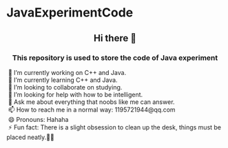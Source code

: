 # JavaExperimentCode
<div style="text-align: center">
                    <h2>Hi there 👋</h1>
                    <h3>This repository is used to store the code of Java experiment</h2>
                </div>
                &nbsp;🔭 I’m currently working on C++ and Java.<br>
                &nbsp;🌱 I’m currently learning C++ and Java.<br>
                &nbsp;👯 I’m looking to collaborate on studying.<br>
                &nbsp;🤔 I’m looking for help with how to be intelligent.<br>
                &nbsp;💬 Ask me about everything that noobs like me can answer.<br>
                &nbsp;📫 How to reach me in a normal way: 1195721944@qq.com<br>
                &nbsp;😄 Pronouns: Hahaha<br>
                &nbsp;⚡ Fun fact: There is a slight obsession to clean up the desk, things must be placed neatly.🤷‍♂️<br><br>
                <div style="text-align: center">
